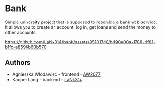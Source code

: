 # Bank
Simple university project that is supposed to resemble a bank web service. It allows you to create an account, log in, get loans and send the money to other accounts.

https://github.com/LaNk314/bank/assets/85101748/b490e00a-1788-4f81-b1fc-a8596b60b570

## Authors

* Agnieszka Włodawiec - frontend - [AW2077](https://github.com/AW2077)
* Kacper Lang - backend - [LaNk314](https://github.com/LaNk314)

